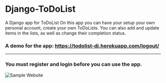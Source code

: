 # Django-ToDoList
A Django app for ToDoList
On this app you can have your setup your own personal account, create your own ToDoLists. You can also add and update items in the lists, as well as change their completion status.


### A demo for the app: <a href="https://todolist-dj.herokuapp.com/logout/"> https://todolist-dj.herokuapp.com/logout/ </a>

----
  
### You must register and login before you can use the app.

![Sample Website](https://github.com/RussH-code/Django-ToDoList/blob/main/first.PNG)

  
